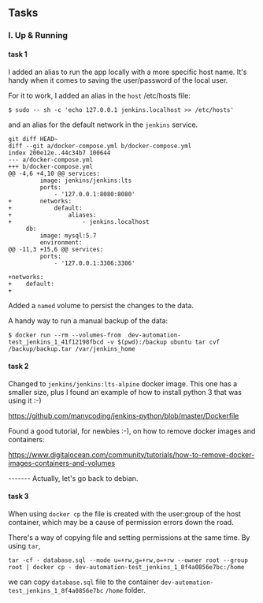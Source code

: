 
## Tasks

### I. Up & Running

#### task 1

I added an alias to run the app locally with a more specific host name.
It's handy when it comes to saving the user/password of the local user.

For it to work, I added an alias in the `host` /etc/hosts file:

```
$ sudo -- sh -c 'echo 127.0.0.1 jenkins.localhost >> /etc/hosts'
```

and an alias for the default network in the `jenkins` service.

```
git diff HEAD~                                        
diff --git a/docker-compose.yml b/docker-compose.yml                                                 
index 200e12e..44c34b7 100644                                                                        
--- a/docker-compose.yml                                                                             
+++ b/docker-compose.yml                                                                             
@@ -4,6 +4,10 @@ services:                                                                           
         image: jenkins/jenkins:lts                                                                  
         ports:                                                                                      
             - '127.0.0.1:8080:8080'                                                                 
+        networks:                                                                                   
+            default:                                                                                
+                aliases:                                                                            
+                    - jenkins.localhost                                                             
     db:                                                                                             
         image: mysql:5.7                                                                            
         environment:                                                                                
@@ -11,3 +15,6 @@ services:                                                                          
         ports:                                                                                      
             - '127.0.0.1:3306:3306'                                                                 
                                                                                                     
+networks:                                                                                           
+    default:                                                                                        
+                                                      
```

Added a `named` volume to persist the changes to the data.

A handy way to run a manual backup of the data:

```
$ docker run --rm --volumes-from  dev-automation-test_jenkins_1_41f12198fbcd -v $(pwd):/backup ubuntu tar cvf  /backup/backup.tar /var/jenkins_home
```

#### task 2

Changed to `jenkins/jenkins:lts-alpine` docker image. This one has a smaller size, plus I found an example
of how to install python 3 that was using it :-)

https://github.com/manycoding/jenkins-python/blob/master/Dockerfile

Found a good tutorial, for newbies :-), on how to remove docker images and containers:

https://www.digitalocean.com/community/tutorials/how-to-remove-docker-images-containers-and-volumes

------- Actually, let's go back to debian.


#### task 3

When using `docker cp` the file is created with the user:group of the host container, which may be a cause of permission errors down the road.

There's a way of copying file and setting permissions at the same time. By using `tar`, 

```
tar -cf - database.sql --mode u=+rw,g=+rw,o=+rw --owner root --group root | docker cp - dev-automation-test_jenkins_1_8f4a0856e7bc:/home
```

we can copy `database.sql` file to the container `dev-automation-test_jenkins_1_8f4a0856e7bc` `/home` folder.

